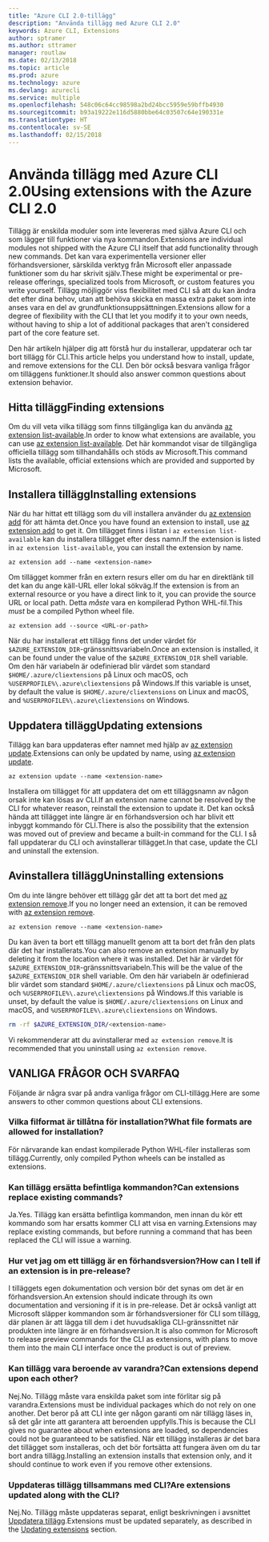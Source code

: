 ```yaml
---
title: "Azure CLI 2.0-tillägg"
description: "Använda tillägg med Azure CLI 2.0"
keywords: Azure CLI, Extensions
author: sptramer
ms.author: sttramer
manager: routlaw
ms.date: 02/13/2018
ms.topic: article
ms.prod: azure
ms.technology: azure
ms.devlang: azurecli
ms.service: multiple
ms.openlocfilehash: 548c06c64cc98598a2bd24bcc5959e59bffb4930
ms.sourcegitcommit: b93a19222e116d5880bbe64c03507c64e190331e
ms.translationtype: HT
ms.contentlocale: sv-SE
ms.lasthandoff: 02/15/2018
---
```

# <a name="using-extensions-with-the-azure-cli-20"></a><span data-ttu-id="44c8c-104">Använda tillägg med Azure CLI 2.0</span><span class="sxs-lookup"><span data-stu-id="44c8c-104">Using extensions with the Azure CLI 2.0</span></span>

<span data-ttu-id="44c8c-105">Tillägg är enskilda moduler som inte levereras med själva Azure CLI och som lägger till funktioner via nya kommandon.</span><span class="sxs-lookup"><span data-stu-id="44c8c-105">Extensions are individual modules not shipped with the Azure CLI itself that add functionality through new commands.</span></span> <span data-ttu-id="44c8c-106">Det kan vara experimentella versioner eller förhandsversioner, särskilda verktyg från Microsoft eller anpassade funktioner som du har skrivit själv.</span><span class="sxs-lookup"><span data-stu-id="44c8c-106">These might be experimental or pre-release offerings, specialized tools from Microsoft, or custom features you write yourself.</span></span> <span data-ttu-id="44c8c-107">Tillägg möjliggör viss flexibilitet med CLI så att du kan ändra det efter dina behov, utan att behöva skicka en massa extra paket som inte anses vara en del av grundfunktionsuppsättningen.</span><span class="sxs-lookup"><span data-stu-id="44c8c-107">Extensions allow for a degree of flexibility with the CLI that let you modify it to your own needs, without having to ship a lot of additional packages that aren't considered part of the core feature set.</span></span>

<span data-ttu-id="44c8c-108">Den här artikeln hjälper dig att förstå hur du installerar, uppdaterar och tar bort tillägg för CLI.</span><span class="sxs-lookup"><span data-stu-id="44c8c-108">This article helps you understand how to install, update, and remove extensions for the CLI.</span></span> <span data-ttu-id="44c8c-109">Den bör också besvara vanliga frågor om tilläggens funktioner.</span><span class="sxs-lookup"><span data-stu-id="44c8c-109">It should also answer common questions about extension behavior.</span></span>

## <a name="finding-extensions"></a><span data-ttu-id="44c8c-110">Hitta tillägg</span><span class="sxs-lookup"><span data-stu-id="44c8c-110">Finding extensions</span></span>

<span data-ttu-id="44c8c-111">Om du vill veta vilka tillägg som finns tillgängliga kan du använda [az extension list-available](/cli/azure/extension?view=azure-cli-latest#az_extension_list_available).</span><span class="sxs-lookup"><span data-stu-id="44c8c-111">In order to know what extensions are available, you can use [az extension list-available](/cli/azure/extension?view=azure-cli-latest#az_extension_list_available).</span></span> <span data-ttu-id="44c8c-112">Det här kommandot visar de tillgängliga officiella tillägg som tillhandahålls och stöds av Microsoft.</span><span class="sxs-lookup"><span data-stu-id="44c8c-112">This command lists the available, official extensions which are provided and supported by Microsoft.</span></span>

## <a name="installing-extensions"></a><span data-ttu-id="44c8c-113">Installera tillägg</span><span class="sxs-lookup"><span data-stu-id="44c8c-113">Installing extensions</span></span>

<span data-ttu-id="44c8c-114">När du har hittat ett tillägg som du vill installera använder du [az extension add](https://docs.microsoft.com/en-us/cli/azure/extension?view=azure-cli-latest#az_extension_add) för att hämta det.</span><span class="sxs-lookup"><span data-stu-id="44c8c-114">Once you have found an extension to install, use [az extension add](https://docs.microsoft.com/en-us/cli/azure/extension?view=azure-cli-latest#az_extension_add) to get it.</span></span> <span data-ttu-id="44c8c-115">Om tillägget finns i listan i `az extension list-available` kan du installera tillägget efter dess namn.</span><span class="sxs-lookup"><span data-stu-id="44c8c-115">If the extension is listed in `az extension list-available`, you can install the extension by name.</span></span>

```azurecli
az extension add --name <extension-name>
```

<span data-ttu-id="44c8c-116">Om tillägget kommer från en extern resurs eller om du har en direktlänk till det kan du ange käll-URL eller lokal sökväg.</span><span class="sxs-lookup"><span data-stu-id="44c8c-116">If the extension is from an external resource or you have a direct link to it, you can provide the source URL or local path.</span></span> <span data-ttu-id="44c8c-117">Detta _måste_ vara en kompilerad Python WHL-fil.</span><span class="sxs-lookup"><span data-stu-id="44c8c-117">This _must_ be a compiled Python wheel file.</span></span>

```azurecli
az extension add --source <URL-or-path>
```

<span data-ttu-id="44c8c-118">När du har installerat ett tillägg finns det under värdet för `$AZURE_EXTENSION_DIR`-gränssnittsvariabeln.</span><span class="sxs-lookup"><span data-stu-id="44c8c-118">Once an extension is installed, it can be found under the value of the `$AZURE_EXTENSION_DIR` shell variable.</span></span> <span data-ttu-id="44c8c-119">Om den här variabeln är odefinierad blir värdet som standard `$HOME/.azure/cliextensions` på Linux och macOS, och `%USERPROFILE%\.azure\cliextensions` på Windows.</span><span class="sxs-lookup"><span data-stu-id="44c8c-119">If this variable is unset, by default the value is `$HOME/.azure/cliextensions` on Linux and macOS, and `%USERPROFILE%\.azure\cliextensions` on Windows.</span></span>

## <a name="updating-extensions"></a><span data-ttu-id="44c8c-120">Uppdatera tillägg</span><span class="sxs-lookup"><span data-stu-id="44c8c-120">Updating extensions</span></span>

<span data-ttu-id="44c8c-121">Tillägg kan bara uppdateras efter namnet med hjälp av [az extension update](https://docs.microsoft.com/en-us/cli/azure/extension?view=azure-cli-latest#az_extension_update).</span><span class="sxs-lookup"><span data-stu-id="44c8c-121">Extensions can only be updated by name, using [az extension update](https://docs.microsoft.com/en-us/cli/azure/extension?view=azure-cli-latest#az_extension_update).</span></span>

```azurecli
az extension update --name <extension-name>
```

<span data-ttu-id="44c8c-122">Installera om tillägget för att uppdatera det om ett tilläggsnamn av någon orsak inte kan lösas av CLI.</span><span class="sxs-lookup"><span data-stu-id="44c8c-122">If an extension name cannot be resolved by the CLI for whatever reason, reinstall the extension to update it.</span></span> <span data-ttu-id="44c8c-123">Det kan också hända att tillägget inte längre är en förhandsversion och har blivit ett inbyggt kommando för CLI.</span><span class="sxs-lookup"><span data-stu-id="44c8c-123">There is also the possibility that the extension was moved out of preview and became a built-in command for the CLI.</span></span> <span data-ttu-id="44c8c-124">I så fall uppdaterar du CLI och avinstallerar tillägget.</span><span class="sxs-lookup"><span data-stu-id="44c8c-124">In that case, update the CLI and uninstall the extension.</span></span>

## <a name="uninstalling-extensions"></a><span data-ttu-id="44c8c-125">Avinstallera tillägg</span><span class="sxs-lookup"><span data-stu-id="44c8c-125">Uninstalling extensions</span></span>

<span data-ttu-id="44c8c-126">Om du inte längre behöver ett tillägg går det att ta bort det med [az extension remove](https://docs.microsoft.com/en-us/cli/azure/extension?view=azure-cli-latest#az_extension_remove).</span><span class="sxs-lookup"><span data-stu-id="44c8c-126">If you no longer need an extension, it can be removed with [az extension remove](https://docs.microsoft.com/en-us/cli/azure/extension?view=azure-cli-latest#az_extension_remove).</span></span>

```azurecli
az extension remove --name <extension-name>
```

<span data-ttu-id="44c8c-127">Du kan även ta bort ett tillägg manuellt genom att ta bort det från den plats där det har installerats.</span><span class="sxs-lookup"><span data-stu-id="44c8c-127">You can also remove an extension manually by deleting it from the location where it was installed.</span></span> <span data-ttu-id="44c8c-128">Det här är värdet för `$AZURE_EXTENSION_DIR`-gränssnittsvariabeln.</span><span class="sxs-lookup"><span data-stu-id="44c8c-128">This will be the value of the `$AZURE_EXTENSION_DIR` shell variable.</span></span> <span data-ttu-id="44c8c-129">Om den här variabeln är odefinierad blir värdet som standard `$HOME/.azure/cliextensions` på Linux och macOS, och `%USERPROFILE%\.azure\cliextensions` på Windows.</span><span class="sxs-lookup"><span data-stu-id="44c8c-129">If this variable is unset, by default the value is `$HOME/.azure/cliextensions` on Linux and macOS, and `%USERPROFILE%\.azure\cliextensions` on Windows.</span></span>

```bash
rm -rf $AZURE_EXTENSION_DIR/<extension-name>
```

<span data-ttu-id="44c8c-130">Vi rekommenderar att du avinstallerar med `az extension remove`.</span><span class="sxs-lookup"><span data-stu-id="44c8c-130">It is recommended that you uninstall using `az extension remove`.</span></span>

## <a name="faq"></a><span data-ttu-id="44c8c-131">VANLIGA FRÅGOR OCH SVAR</span><span class="sxs-lookup"><span data-stu-id="44c8c-131">FAQ</span></span>

<span data-ttu-id="44c8c-132">Följande är några svar på andra vanliga frågor om CLI-tillägg.</span><span class="sxs-lookup"><span data-stu-id="44c8c-132">Here are some answers to other common questions about CLI extensions.</span></span>

### <a name="what-file-formats-are-allowed-for-installation"></a><span data-ttu-id="44c8c-133">Vilka filformat är tillåtna för installation?</span><span class="sxs-lookup"><span data-stu-id="44c8c-133">What file formats are allowed for installation?</span></span>

<span data-ttu-id="44c8c-134">För närvarande kan endast kompilerade Python WHL-filer installeras som tillägg.</span><span class="sxs-lookup"><span data-stu-id="44c8c-134">Currently, only compiled Python wheels can be installed as extensions.</span></span>

### <a name="can-extensions-replace-existing-commands"></a><span data-ttu-id="44c8c-135">Kan tillägg ersätta befintliga kommandon?</span><span class="sxs-lookup"><span data-stu-id="44c8c-135">Can extensions replace existing commands?</span></span>

<span data-ttu-id="44c8c-136">Ja.</span><span class="sxs-lookup"><span data-stu-id="44c8c-136">Yes.</span></span> <span data-ttu-id="44c8c-137">Tillägg kan ersätta befintliga kommandon, men innan du kör ett kommando som har ersatts kommer CLI att visa en varning.</span><span class="sxs-lookup"><span data-stu-id="44c8c-137">Extensions may replace existing commands, but before running a command that has been replaced the CLI will issue a warning.</span></span>

### <a name="how-can-i-tell-if-an-extension-is-in-pre-release"></a><span data-ttu-id="44c8c-138">Hur vet jag om ett tillägg är en förhandsversion?</span><span class="sxs-lookup"><span data-stu-id="44c8c-138">How can I tell if an extension is in pre-release?</span></span>

<span data-ttu-id="44c8c-139">I tilläggets egen dokumentation och version bör det synas om det är en förhandsversion.</span><span class="sxs-lookup"><span data-stu-id="44c8c-139">An extension should indicate through its own documentation and versioning if it is in pre-release.</span></span> <span data-ttu-id="44c8c-140">Det är också vanligt att Microsoft släpper kommandon som är förhandsversioner för CLI som tillägg, där planen är att lägga till dem i det huvudsakliga CLI-gränssnittet när produkten inte längre är en förhandsversion.</span><span class="sxs-lookup"><span data-stu-id="44c8c-140">It is also common for Microsoft to release preview commands for the CLI as extensions, with plans to move them into the main CLI interface once the product is out of preview.</span></span>

### <a name="can-extensions-depend-upon-each-other"></a><span data-ttu-id="44c8c-141">Kan tillägg vara beroende av varandra?</span><span class="sxs-lookup"><span data-stu-id="44c8c-141">Can extensions depend upon each other?</span></span>

<span data-ttu-id="44c8c-142">Nej.</span><span class="sxs-lookup"><span data-stu-id="44c8c-142">No.</span></span> <span data-ttu-id="44c8c-143">Tillägg måste vara enskilda paket som inte förlitar sig på varandra.</span><span class="sxs-lookup"><span data-stu-id="44c8c-143">Extensions must be individual packages which do not rely on one another.</span></span> <span data-ttu-id="44c8c-144">Det beror på att CLI inte ger någon garanti om när tillägg läses in, så det går inte att garantera att beroenden uppfylls.</span><span class="sxs-lookup"><span data-stu-id="44c8c-144">This is because the CLI gives no guarantee about when extensions are loaded, so dependencies could not be guaranteed to be satisfied.</span></span> <span data-ttu-id="44c8c-145">När ett tillägg installeras är det bara det tillägget som installeras, och det bör fortsätta att fungera även om du tar bort andra tillägg.</span><span class="sxs-lookup"><span data-stu-id="44c8c-145">Installing an extension installs that extension only, and it should continue to work even if you remove other extensions.</span></span>

### <a name="are-extensions-updated-along-with-the-cli"></a><span data-ttu-id="44c8c-146">Uppdateras tillägg tillsammans med CLI?</span><span class="sxs-lookup"><span data-stu-id="44c8c-146">Are extensions updated along with the CLI?</span></span>

<span data-ttu-id="44c8c-147">Nej.</span><span class="sxs-lookup"><span data-stu-id="44c8c-147">No.</span></span> <span data-ttu-id="44c8c-148">Tillägg måste uppdateras separat, enligt beskrivningen i avsnittet [Uppdatera tillägg](#updating-extensions).</span><span class="sxs-lookup"><span data-stu-id="44c8c-148">Extensions must be updated separately, as described in the [Updating extensions](#updating-extensions) section.</span></span>
